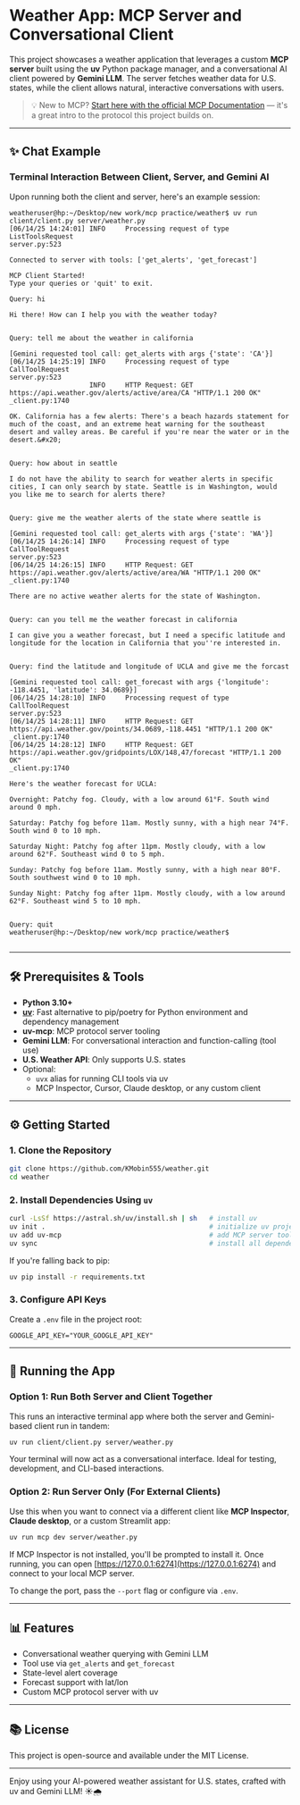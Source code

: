 # Weather App: MCP Server and Conversational Client

This project showcases a weather application that leverages a custom **MCP server** built using the **uv** Python package manager, and a conversational AI client powered by **Gemini LLM**. The server fetches weather data for U.S. states, while the client allows natural, interactive conversations with users.


> 💡 New to MCP? [Start here with the official MCP Documentation](https://modelcontextprotocol.io/introduction) — it's a great intro to the protocol this project builds on.


---

## ✨ Chat Example

### Terminal Interaction Between Client, Server, and Gemini AI

Upon running both the client and server, here's an example session:

```
weatheruser@hp:~/Desktop/new work/mcp practice/weather$ uv run client/client.py server/weather.py  
[06/14/25 14:24:01] INFO     Processing request of type ListToolsRequest                                                                                                               server.py:523

Connected to server with tools: ['get_alerts', 'get_forecast']

MCP Client Started!
Type your queries or 'quit' to exit.

Query: hi

Hi there! How can I help you with the weather today?


Query: tell me about the weather in california

[Gemini requested tool call: get_alerts with args {'state': 'CA'}]
[06/14/25 14:25:19] INFO     Processing request of type CallToolRequest                                                                                                                server.py:523
                    INFO     HTTP Request: GET https://api.weather.gov/alerts/active/area/CA "HTTP/1.1 200 OK"                                                                       _client.py:1740

OK. California has a few alerts: There's a beach hazards statement for much of the coast, and an extreme heat warning for the southeast desert and valley areas. Be careful if you're near the water or in the desert.&#x20;


Query: how about in seattle

I do not have the ability to search for weather alerts in specific cities, I can only search by state. Seattle is in Washington, would you like me to search for alerts there?


Query: give me the weather alerts of the state where seattle is

[Gemini requested tool call: get_alerts with args {'state': 'WA'}]
[06/14/25 14:26:14] INFO     Processing request of type CallToolRequest                                                                                                                server.py:523
[06/14/25 14:26:15] INFO     HTTP Request: GET https://api.weather.gov/alerts/active/area/WA "HTTP/1.1 200 OK"                                                                       _client.py:1740

There are no active weather alerts for the state of Washington.


```

```
Query: can you tell me the weather forecast in california

I can give you a weather forecast, but I need a specific latitude and longitude for the location in California that you''re interested in.


Query: find the latitude and longitude of UCLA and give me the forcast

[Gemini requested tool call: get_forecast with args {'longitude': -118.4451, 'latitude': 34.0689}]
[06/14/25 14:28:10] INFO     Processing request of type CallToolRequest                                                                                                                server.py:523
[06/14/25 14:28:11] INFO     HTTP Request: GET https://api.weather.gov/points/34.0689,-118.4451 "HTTP/1.1 200 OK"                                                                    _client.py:1740
[06/14/25 14:28:12] INFO     HTTP Request: GET https://api.weather.gov/gridpoints/LOX/148,47/forecast "HTTP/1.1 200 OK"                                                              _client.py:1740

Here's the weather forecast for UCLA:

Overnight: Patchy fog. Cloudy, with a low around 61°F. South wind around 0 mph.

Saturday: Patchy fog before 11am. Mostly sunny, with a high near 74°F. South wind 0 to 10 mph.

Saturday Night: Patchy fog after 11pm. Mostly cloudy, with a low around 62°F. Southeast wind 0 to 5 mph.

Sunday: Patchy fog before 11am. Mostly sunny, with a high near 80°F. South southwest wind 0 to 10 mph.

Sunday Night: Patchy fog after 11pm. Mostly cloudy, with a low around 62°F. Southeast wind 5 to 10 mph.


Query: quit
weatheruser@hp:~/Desktop/new work/mcp practice/weather$ 


```

---

## 🛠️ Prerequisites & Tools

- **Python 3.10+**
- [**uv**](https://github.com/astral-sh/uv): Fast alternative to pip/poetry for Python environment and dependency management
- **uv-mcp**: MCP protocol server tooling
- **Gemini LLM**: For conversational interaction and function-calling (tool use)
- **U.S. Weather API**: Only supports U.S. states
- Optional:
  - `uvx` alias for running CLI tools via uv
  - MCP Inspector, Cursor, Claude desktop, or any custom client

---

## ⚙️ Getting Started

### 1. Clone the Repository

```bash
git clone https://github.com/KMobin555/weather.git
cd weather
```

### 2. Install Dependencies Using `uv`

```bash
curl -LsSf https://astral.sh/uv/install.sh | sh   # install uv
uv init .                                         # initialize uv project
uv add uv-mcp                                     # add MCP server tool
uv sync                                           # install all dependencies
```

If you're falling back to pip:

```bash
uv pip install -r requirements.txt
```

### 3. Configure API Keys

Create a `.env` file in the project root:

```
GOOGLE_API_KEY="YOUR_GOOGLE_API_KEY"
```

---

## 🚀 Running the App

### Option 1: Run Both Server and Client Together

This runs an interactive terminal app where both the server and Gemini-based client run in tandem:

```bash
uv run client/client.py server/weather.py
```

Your terminal will now act as a conversational interface. Ideal for testing, development, and CLI-based interactions.

### Option 2: Run Server Only (For External Clients)

Use this when you want to connect via a different client like **MCP Inspector**, **Claude desktop**, or a custom Streamlit app:

```bash
uv run mcp dev server/weather.py
```

If MCP Inspector is not installed, you'll be prompted to install it. Once running, you can open [https://127.0.0.1:6274](https://127.0.0.1:6274) and connect to your local MCP server.

To change the port, pass the `--port` flag or configure via `.env`.

---

## 📊 Features

- Conversational weather querying with Gemini LLM
- Tool use via `get_alerts` and `get_forecast`
- State-level alert coverage
- Forecast support with lat/lon
- Custom MCP protocol server with uv

---

## 📚 License

This project is open-source and available under the MIT License.

---

Enjoy using your AI-powered weather assistant for U.S. states, crafted with uv and Gemini LLM! ☀️🌧️
